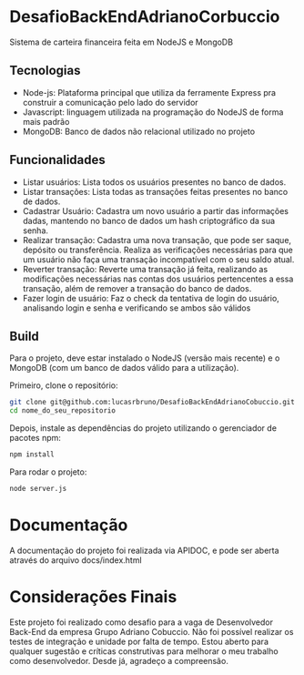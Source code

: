 # DesafioBackEndAdrianoCorbuccio
Sistema de carteira financeira feita em NodeJS e MongoDB

## Tecnologias
  - Node-js: Plataforma principal que utiliza da ferramente Express pra construir a comunicação pelo lado do servidor
  - Javascript: linguagem utilizada na programação do NodeJS de forma mais padrão
  - MongoDB: Banco de dados não relacional utilizado no projeto

## Funcionalidades
 - Listar usuários: Lista todos os usuários presentes no banco de dados.
 - Listar transações: Lista todas as transações feitas presentes no banco de dados.
 - Cadastrar Usuário: Cadastra um novo usuário a partir das informações dadas, mantendo no banco de dados um hash criptográfico da sua senha.
 - Realizar transação: Cadastra uma nova transação, que pode ser saque, depósito ou transferência. Realiza as verificações necessárias para que um usuário não faça uma transação incompatível com o seu saldo atual.
 - Reverter transação: Reverte uma transação já feita, realizando as modificações necessárias nas contas dos usuários pertencentes a essa transação, além de remover a transação do banco de dados.
 - Fazer login de usuário: Faz o check da tentativa de login do usuário, analisando login e senha e verificando se ambos são válidos

## Build
 Para o projeto, deve estar instalado o NodeJS (versão mais recente) e o MongoDB (com um banco de dados válido para a utilização).
 
 Primeiro, clone o repositório:
 
  ```bash
  git clone git@github.com:lucasrbruno/DesafioBackEndAdrianoCobuccio.git
  cd nome_do_seu_repositorio
  ```

Depois, instale as dependências do projeto utilizando o gerenciador de pacotes npm:

```bash
npm install
```

Para rodar o projeto:

```bash
node server.js
```


# Documentação
A documentação do projeto foi realizada via APIDOC, e pode ser aberta através do arquivo docs/index.html

# Considerações Finais
Este projeto foi realizado como desafio para a vaga de Desenvolvedor Back-End da empresa Grupo Adriano Cobuccio. Não foi possível realizar os testes de integração e unidade por falta de tempo. Estou aberto para qualquer sugestão e críticas construtivas para melhorar o meu trabalho como desenvolvedor. Desde já, agradeço a compreensão.
